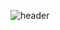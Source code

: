 ![header](https://capsule-render.vercel.app/api?type=Soft&color=timeGradient&height=300&section=header&text=Welcome%20MyGithub&fontSize=90)
